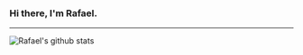### Hi there, I'm Rafael.

---

<img align="center" src="https://github-readme-stats.anuraghazra1.vercel.app/api?username=rafamadriz&show_icons=true&count_private=true&include_all_commits=true&hide_border=true&text_color=c3d1d9&bg_color=0d1117" alt="Rafael's github stats" />
